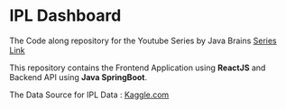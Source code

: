 # IPL Dashboard

The Code along repository for the Youtube Series by Java Brains [Series Link](https://youtu.be/aL1oP4GJR7M)

This repository contains the Frontend Application using **ReactJS** and Backend API using **Java SpringBoot**.

The Data Source for IPL Data : [Kaggle.com](https://www.kaggle.com/nowke9/ipldata) 


